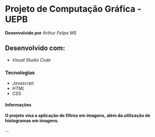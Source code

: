 # Projeto de Computação Gráfica - UEPB

**Desenvolvido por** *Arthur Felipe MS*

## Desenvolvido com:

* *Visual Studio Code*

### Tecnologias

* *Javascript*
* *HTML*
* *CSS*

#### Informações

**O projeto visa a aplicação de filtros em imagens, além da utilização de histogramas em imagens.**

...